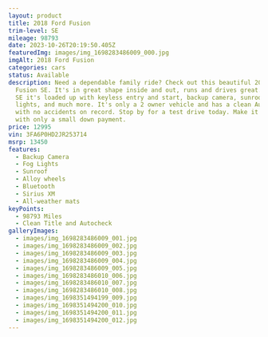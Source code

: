 ```yaml
---
layout: product
title: 2018 Ford Fusion
trim-level: SE
mileage: 98793
date: 2023-10-26T20:19:50.405Z
featuredImg: images/img_1698283486009_000.jpg
imgAlt: 2018 Ford Fusion
categories: cars
status: Available
description: Need a dependable family ride? Check out this beautiful 2018 Ford
  Fusion SE. It's in great shape inside and out, runs and drives great. For an
  SE it's loaded up with keyless entry and start, backup camera, sunroof, fog
  lights, and much more. It's only a 2 owner vehicle and has a clean Autocheck
  with no accidents on record. Stop by for a test drive today. Make it yours
  with only a small down payment.
price: 12995
vin: 3FA6P0HD2JR253714
msrp: 13450
features:
  - Backup Camera
  - Fog Lights
  - Sunroof
  - Alloy wheels
  - Bluetooth
  - Sirius XM
  - All-weather mats
keyPoints:
  - 98793 Miles
  - Clean Title and Autocheck
galleryImages:
  - images/img_1698283486009_001.jpg
  - images/img_1698283486009_002.jpg
  - images/img_1698283486009_003.jpg
  - images/img_1698283486009_004.jpg
  - images/img_1698283486009_005.jpg
  - images/img_1698283486010_006.jpg
  - images/img_1698283486010_007.jpg
  - images/img_1698283486010_008.jpg
  - images/img_1698351494199_009.jpg
  - images/img_1698351494200_010.jpg
  - images/img_1698351494200_011.jpg
  - images/img_1698351494200_012.jpg
---
```

